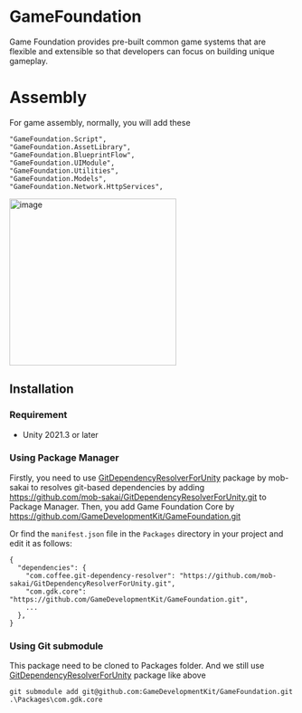 # GameFoundation
Game Foundation provides pre-built common game systems that are flexible and extensible so that developers can focus on building unique gameplay.

# Assembly
For game assembly, normally, you will add these

```
"GameFoundation.Script",
"GameFoundation.AssetLibrary",
"GameFoundation.BlueprintFlow",
"GameFoundation.UIModule",
"GameFoundation.Utilities",
"GameFoundation.Models",
"GameFoundation.Network.HttpServices",
```

<img width="295" alt="image" src="https://user-images.githubusercontent.com/9598614/193384245-9ba3a98e-fe63-4921-b05a-8e37967c2413.png">


## Installation

### Requirement

* Unity 2021.3 or later

### Using Package Manager
Firstly, you need to use [GitDependencyResolverForUnity](https://github.com/mob-sakai/GitDependencyResolverForUnity) package by mob-sakai to resolves git-based dependencies by adding https://github.com/mob-sakai/GitDependencyResolverForUnity.git to Package Manager.
Then, you add Game Foundation Core by https://github.com/GameDevelopmentKit/GameFoundation.git

Or find the `manifest.json` file in the `Packages` directory in your project and edit it as follows:
```
{
  "dependencies": {
    "com.coffee.git-dependency-resolver": "https://github.com/mob-sakai/GitDependencyResolverForUnity.git",
    "com.gdk.core": "https://github.com/GameDevelopmentKit/GameFoundation.git",
    ...
  },
}
```

### Using Git submodule
This package need to be cloned to Packages folder. And we still use [GitDependencyResolverForUnity](https://github.com/mob-sakai/GitDependencyResolverForUnity) package like above
```
git submodule add git@github.com:GameDevelopmentKit/GameFoundation.git .\Packages\com.gdk.core
```

<br>

